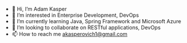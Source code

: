 - 👋 Hi, I’m Adam Kasper
- 👀 I’m interested in Enterprise Development, DevOps
- 🌱 I’m currently learning Java, Spring Framework and Microsoft Azure
- 💞️ I’m looking to collaborate on RESTful applications, DevOps
- 📫 How to reach me akasperovich1@gmail.com

<!---
whoisthisadam/whoisthisadam is a ✨ special ✨ repository because its `README.md` (this file) appears on your GitHub profile.
You can click the Preview link to take a look at your changes.
--->
